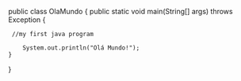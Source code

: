 public class OlaMundo {
    public static void main(String[] args) throws Exception {
     
     //my first java program
        
        System.out.println("Olá Mundo!");
    }
}
